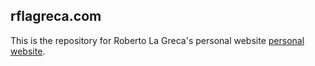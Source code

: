 ## rflagreca.com
This is the repository for Roberto La Greca's personal website [personal website](rflagreca.com).
